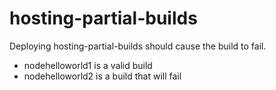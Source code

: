 # hosting-partial-builds
Deploying hosting-partial-builds should cause the build to fail.

- nodehelloworld1 is a valid build
- nodehelloworld2 is a build that will fail
